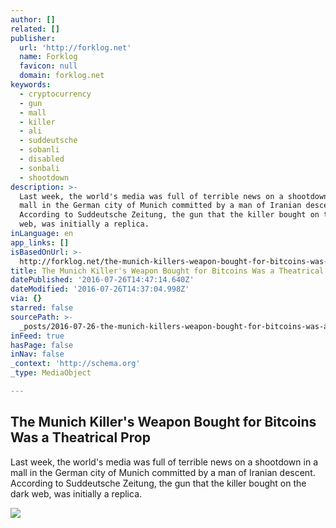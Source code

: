 ```yaml
---
author: []
related: []
publisher:
  url: 'http://forklog.net'
  name: Forklog
  favicon: null
  domain: forklog.net
keywords:
  - cryptocurrency
  - gun
  - mall
  - killer
  - ali
  - suddeutsche
  - sobanli
  - disabled
  - sonbali
  - shootdown
description: >-
  Last week, the world's media was full of terrible news on a shootdown in a
  mall in the German city of Munich committed by a man of Iranian descent.
  According to Suddeutsche Zeitung, the gun that the killer bought on the dark
  web, was initially a replica.
inLanguage: en
app_links: []
isBasedOnUrl: >-
  http://forklog.net/the-munich-killers-weapon-bought-for-bitcoins-was-a-theatrical-prop/
title: The Munich Killer's Weapon Bought for Bitcoins Was a Theatrical Prop
datePublished: '2016-07-26T14:47:14.640Z'
dateModified: '2016-07-26T14:37:04.998Z'
via: {}
starred: false
sourcePath: >-
  _posts/2016-07-26-the-munich-killers-weapon-bought-for-bitcoins-was-a-theatri.md
inFeed: true
hasPage: false
inNav: false
_context: 'http://schema.org'
_type: MediaObject

---
```

<article style=""><h1>The Munich Killer's Weapon Bought for Bitcoins Was a Theatrical Prop</h1><p>Last week, the world's media was full of terrible news on a shootdown in a mall in the German city of Munich committed by a man of Iranian descent. According to Suddeutsche Zeitung, the gun that the killer bought on the dark web, was initially a replica.</p><img src="http://forklog.net/wp-content/uploads/2016/04/bitcoinnews06.png" /></article>
